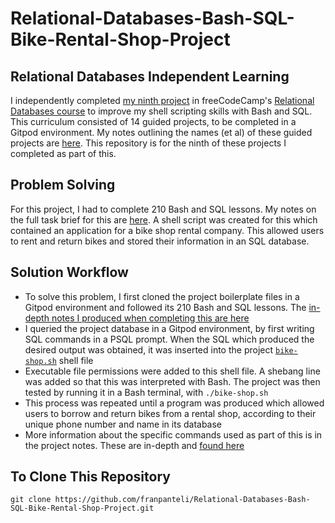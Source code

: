 # Relational-Databases-Bash-SQL-Bike-Rental-Shop-Project
## Relational Databases Independent Learning
I independently completed [my ninth project](https://www.freecodecamp.org/learn/relational-database/learn-bash-and-sql-by-building-a-bike-rental-shop/build-a-bike-rental-shop) in freeCodeCamp's [Relational Databases course](https://www.freecodecamp.org/learn/relational-database/) to improve my shell scripting skills with Bash and SQL. This curriculum consisted of 14 guided projects, to be completed in a Gitpod environment. My notes outlining the names (et al) of these guided projects are [here](https://github.com/franpanteli/9--Relational-Databases-Bash-SQL-Bike-Rental-Shop-Project/blob/main/0%20relational-databases-course-overview.txt). This repository is for the ninth of these projects I completed as part of this.

## Problem Solving
For this project, I had to complete 210 Bash and SQL lessons. My notes on the full task brief for this are [here](https://github.com/franpanteli/9--Relational-Databases-Bash-SQL-Bike-Rental-Shop-Project/blob/main/1%20project-task-notes.txt). A shell script was created for this which contained an application for a bike shop rental company. This allowed users to rent and return bikes and stored their information in an SQL database. 

## Solution Workflow 
- To solve this problem, I first cloned the project boilerplate files in a Gitpod environment and followed its 210 Bash and SQL lessons. The [in-depth notes I produced when completing this are here](https://github.com/franpanteli/9--Relational-Databases-Bash-SQL-Bike-Rental-Shop-Project/blob/main/2%20relational-databases-bash-sql-bike-rental-shop-project-course-notes.txt)
- I queried the project database in a Gitpod environment, by first writing SQL commands in a PSQL prompt. When the SQL which produced the desired output was obtained, it was inserted into the project [`bike-shop.sh`](https://github.com/franpanteli/Relational-Databases-Bash-SQL-Bike-Rental-Shop-Project/blob/main/bike-shop.sh) shell file
- Executable file permissions were added to this shell file. A shebang line was added so that this was interpreted with Bash. The project was then tested by running it in a Bash terminal, with `./bike-shop.sh` 
- This process was repeated until a program was produced which allowed users to borrow and return bikes from a rental shop, according to their unique phone number and name in its database
- More information about the specific commands used as part of this is in the project notes. These are in-depth and [found here](https://github.com/franpanteli/9--Relational-Databases-Bash-SQL-Bike-Rental-Shop-Project/blob/main/2%20relational-databases-bash-sql-bike-rental-shop-project-course-notes.txt)

## To Clone This Repository
```
git clone https://github.com/franpanteli/Relational-Databases-Bash-SQL-Bike-Rental-Shop-Project.git
```
